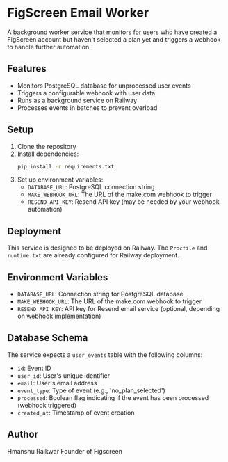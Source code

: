 # FigScreen Email Worker

A background worker service that monitors for users who have created a FigScreen account but haven't selected a plan yet and triggers a webhook to handle further automation.

## Features

- Monitors PostgreSQL database for unprocessed user events
- Triggers a configurable webhook with user data
- Runs as a background service on Railway
- Processes events in batches to prevent overload

## Setup

1. Clone the repository
2. Install dependencies:
   ```bash
   pip install -r requirements.txt
   ```
3. Set up environment variables:
   - `DATABASE_URL`: PostgreSQL connection string
   - `MAKE_WEBHOOK_URL`: The URL of the make.com webhook to trigger
   - `RESEND_API_KEY`: Resend API key (may be needed by your webhook automation)

## Deployment

This service is designed to be deployed on Railway. The `Procfile` and `runtime.txt` are already configured for Railway deployment.

## Environment Variables

- `DATABASE_URL`: Connection string for PostgreSQL database
- `MAKE_WEBHOOK_URL`: The URL of the make.com webhook to trigger
- `RESEND_API_KEY`: API key for Resend email service (optional, depending on webhook implementation)

## Database Schema

The service expects a `user_events` table with the following columns:
- `id`: Event ID
- `user_id`: User's unique identifier
- `email`: User's email address
- `event_type`: Type of event (e.g., 'no_plan_selected')
- `processed`: Boolean flag indicating if the event has been processed (webhook triggered)
- `created_at`: Timestamp of event creation

## Author

Hmanshu Raikwar
Founder of Figscreen 